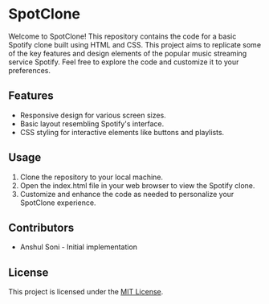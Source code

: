 # SpotClone

Welcome to SpotClone! This repository contains the code for a basic Spotify clone built using HTML and CSS. This project aims to replicate some of the key features
and design elements of the popular music streaming service Spotify. Feel free to explore the code and customize it to your preferences.

## Features
- Responsive design for various screen sizes.
- Basic layout resembling Spotify's interface.
- CSS styling for interactive elements like buttons and playlists.

## Usage
1. Clone the repository to your local machine.
2. Open the index.html file in your web browser to view the Spotify clone.
3. Customize and enhance the code as needed to personalize your SpotClone experience.

## Contributors
- Anshul Soni - Initial implementation

## License
This project is licensed under the [MIT License](LICENSE).
